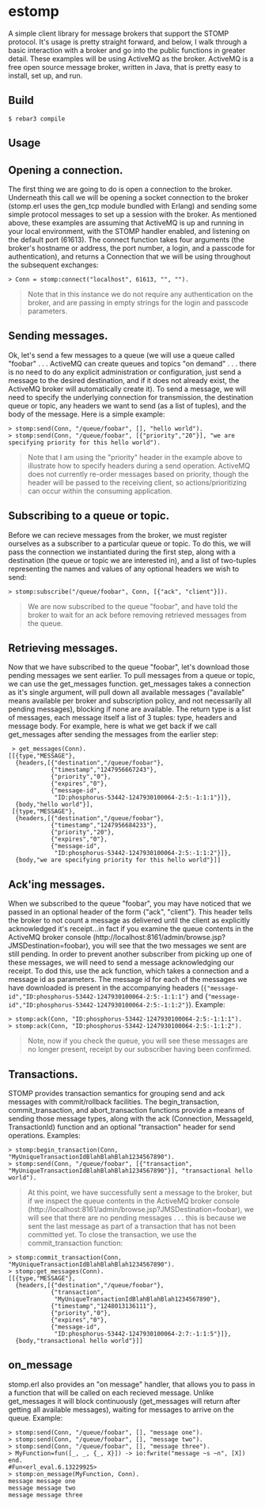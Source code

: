 estomp
=====

A simple client library for message brokers that support the STOMP protocol. It's usage is pretty straight forward, and below, I walk through a basic interaction with a broker and go into the public functions in greater detail. These examples will be using ActiveMQ as the broker. ActiveMQ is a free open source message broker, written in Java, that is pretty easy to install, set up, and run.

Build
-----

    $ rebar3 compile

Usage
-----

## Opening a connection.

The first thing we are going to do is open a connection to the broker. Underneath this call we will be opening a socket connection to the broker (stomp.erl uses the gen_tcp module bundled with Erlang) and sending some simple protocol messages to set up a session with the broker. As mentioned above, these examples are assuming that ActiveMQ is up and running in your local environment, with the STOMP handler enabled, and listening on the default port (61613).
The connect function takes four arguments (the broker's hostname or address, the port number, a login, and a passcode for authentication), and returns a Connection that we will be using throughout the subsequent exchanges:

    > Conn = stomp:connect("localhost", 61613, "", "").

> Note that in this instance we do not require any authentication on the broker, and are passing in empty strings for the login and passcode parameters.

## Sending messages.

Ok, let's send a few messages to a queue (we will use a queue called "foobar" . . . ActiveMQ can create queues and topics "on demand" . . . there is no need to do any explicit administration or configuration, just send a message to the desired destination, and if it does not already exist, the ActiveMQ broker will automatically create it). To send a message, we will need to specify the underlying connection for transmission, the destination queue or topic, any headers we want to send (as a list of tuples), and the body of the message. Here is a simple example:

    > stomp:send(Conn, "/queue/foobar", [], "hello world").
    > stomp:send(Conn, "/queue/foobar", [{"priority","20"}], "we are specifying priority for this hello world").

> Note that I am using the "priority" header in the example above to illustrate how to specify headers during a send operation. ActiveMQ does not currently re-order messages based on priority, though the header will be passed to the receiving client, so actions/prioritizing can occur within the consuming application.

## Subscribing to a queue or topic.

Before we can recieve messages from the broker, we must register ourselves as a subscriber to a particular queue or topic. To do this, we will pass the connection we instantiated during the first step, along with a destination (the queue or topic we are interested in), and a list of two-tuples representing the names and values of any optional headers we wish to send:

    > stomp:subscribe("/queue/foobar", Conn, [{"ack", "client"}]).

> We are now subscribed to the queue "foobar", and have told the broker to wait for an ack before removing retrieved messages from the queue.

## Retrieving messages.

Now that we have subscribed to the queue "foobar", let's download those pending messages we sent earlier. To pull messages from a queue or topic, we can use the get_messages function. get_messages takes a connection as it's single argument, will pull down all available messages ("available" means available per broker and subscription policy, and not necessarily all pending messages), blocking if none are available. The return type is a list of messages, each message itself a list of 3 tuples: type, headers and message body. For example, here is what we get back if we call get_messages after sending the messages from the earlier step:

     > get_messages(Conn).
    [[{type,"MESSAGE"},
      {headers,[{"destination","/queue/foobar"},
                {"timestamp","1247956667243"},
                {"priority","0"},
                {"expires","0"},
                {"message-id",
                 "ID:phosphorus-53442-1247930100064-2:5:-1:1:1"}]},
      {body,"hello world"}],
     [{type,"MESSAGE"},
      {headers,[{"destination","/queue/foobar"},
                {"timestamp","1247956684233"},
                {"priority","20"},
                {"expires","0"},
                {"message-id",
                 "ID:phosphorus-53442-1247930100064-2:5:-1:1:2"}]},
      {body,"we are specifying priority for this hello world"}]]

## Ack'ing messages.

When we subscribed to the queue "foobar", you may have noticed that we passed in an optional header of the form	{"ack", "client"}. This header tells the broker to not count a message as delivered until the client as explicitly acknowledged it's receipt...in fact if you examine the queue contents in the ActiveMQ broker console (http://localhost:8161/admin/browse.jsp?JMSDestination=foobar), you will see that the two messages we sent are still pending. In order to prevent another subscriber from picking up one of these messages, we will need to send a message acknowledging our receipt. To dod this, use the ack function, which takes a connection and a message id as parameters. The message id for each of the messages we have downloaded is present in the accompanying headers (`{"message-id","ID:phosphorus-53442-1247930100064-2:5:-1:1:1"}` and {`"message-id","ID:phosphorus-53442-1247930100064-2:5:-1:1:2"}`). Example:

    > stomp:ack(Conn, "ID:phosphorus-53442-1247930100064-2:5:-1:1:1").
    > stomp:ack(Conn, "ID:phosphorus-53442-1247930100064-2:5:-1:1:2").

> Note, now if you check the queue, you will see these messages are no longer present, receipt by our subscriber having been confirmed.

## Transactions.

STOMP provides transaction semantics for grouping send and ack messages with commit/rollback facilities. The begin_transaction, commit_transaction, and abort_transaction functions provide a means of sending those message types, along with the ack (Connection, MessageId, TransactionId) function and an optional "transaction" header for send operations. Examples:

    > stomp:begin_transaction(Conn, "MyUniqueTransactionIdBlahBlahBlah1234567890").
    > stomp:send(Conn, "/queue/foobar", [{"transaction", "MyUniqueTransactionIdBlahBlahBlah1234567890"}], "transactional hello world").

> At this point, we have successfully sent a message to the broker, but if we inspect the queue contents in the ActiveMQ broker console (http://localhost:8161/admin/browse.jsp?JMSDestination=foobar), we will see that there are no pending messages . . . this is because we sent the last message as part of a transaction that has not been committed yet. To close the transaction, we use the commit_transaction function:

    > stomp:commit_transaction(Conn, "MyUniqueTransactionIdBlahBlahBlah1234567890").
    > stomp:get_messages(Conn).
    [[{type,"MESSAGE"},
      {headers,[{"destination","/queue/foobar"},
                {"transaction",
                 "MyUniqueTransactionIdBlahBlahBlah1234567890"},
                {"timestamp","1248013136111"},
                {"priority","0"},
                {"expires","0"},
                {"message-id",
                 "ID:phosphorus-53442-1247930100064-2:7:-1:1:5"}]},
      {body,"transactional hello world"}]]

## on_message

stomp.erl also provides an "on message" handler, that allows you to pass in a function that will be called on each recieved message. Unlike get_messages it will block continuously (get_messages will return after getting all available messages), waiting for messages to arrive on the queue. Example:

    > stomp:send(Conn, "/queue/foobar", [], "message one").
    > stomp:send(Conn, "/queue/foobar", [], "message two").
    > stomp:send(Conn, "/queue/foobar", [], "message three").
    > MyFunction=fun([_, _, {_, X}]) -> io:fwrite("message ~s ~n", [X]) end.
    #Fun<erl_eval.6.13229925>
    > stomp:on_message(MyFunction, Conn).
    message message one
    message message two
    message message three
